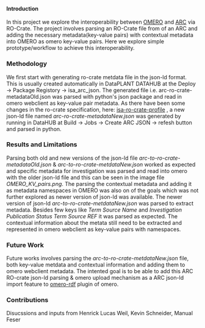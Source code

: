 #### Introduction

In this project we explore the interoperability between [OMERO](https://www.openmicroscopy.org/omero/) and [ARC](https://nfdi4plants.github.io/nfdi4plants.knowledgebase/core-concepts/arc/) via RO-Crate. The project involves parsing an RO-Crate file from of an ARC and adding the necessary metadata(key-value pairs) with contextual metadata into OMERO as omero key-value pairs. Here we explore simple prototype/workflow to achieve this interoperability.

### Methodology

We first start with generating ro-crate metdata file in the json-ld format. This is usually created automatically in DataPLANT DATAHUB at the Deploy -> Package Registory -> isa_arc_json. The generated file i.e. arc-ro-crate-metadataOld.json was parsed with python's json package and read in omero webclient as key-value pair metadata. As there have been some changes in the ro-crate specification, here: [isa-ro-crate-profile](https://github.com/nfdi4plants/isa-ro-crate-profile/tree/release) , a new json-ld file named *arc-ro-crate-metadataNew.json* was generated by running in DataHUB at Build -> Jobs -> Create ARC JSON -> refesh button and parsed in python.


### Results and Limitations

Parsing both old and new versions of the json-ld file *arc-to-ro-crate-metadataOld.json* & *arc-to-ro-crate-metdataNew.json* worked as expected and specific metadata for investigation was parsed and read into omero with the older json-ld file and this can be seen in the image file *OMERO_KV_pairs.png*. The parsing the contextual metadata and adding it as metadata namespaces in OMERO was also on of the goals which was not further explored as newer version of json-ld was available.
The newer version of json-ld *arc-to-ro-crate-metdataNew.json* was parsed to extract metadata. Besides few keys like *Term Source Name* and *Investigation Publication Status Term Source REF* it was parsed as expected. The contextual information about the metata still need to be extracted and represented in omero webclient as key-value pairs with namespaces.

### Future Work

Future works involves parsing the *arc-to-ro-crate-metdataNew.json* file, both key-value metdata and contextual information and adding them to omero webclient metadata. The intented goal is to be able to add this ARC RO-crate json-ld parsing & omero upload mechanism as a ARC json-ld import feature to [omero-rdf](https://github.com/German-BioImaging/omero-rdf) plugin of omero. 

### Contributions

Disucssions and inputs from Henrick Lucas Weil, Kevin Schneider, Manual Feser

